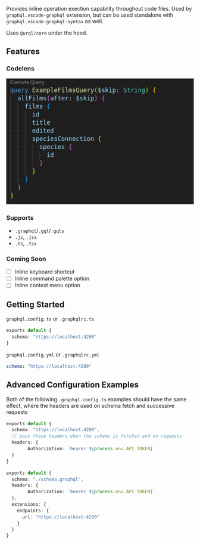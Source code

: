 Provides inline operation exection capability throughout code files. Used by `graphql.vscode-graphql` extension, but can be used standalone with `graphql.vscode-graphql-syntax` as well.

Uses `@urql/core` under the hood.

## Features

### Codelens

![Codelens Example, showing Execute Query over a query](assets/images/codelens.png)






### Supports

- `.graphql`/`.gql`/`.gqls`
- `.js`, `.jsx`
- `.ts`, `.tsx`




### Coming Soon
- [ ] Inline keyboard shortcut
- [ ] Inline command palette option
- [ ] Inline context menu option

## Getting Started

`graphql.config.ts` or `.graphqlrc.ts`

```ts
exports default {
  schema: "https://localhost:4200"
}
```

`graphql.config.yml` or `.graphqlrc.yml`

```yaml
schema: "https://localhost:4200"
```

## Advanced Configuration Examples


Both of the following 
`.graphql.config.ts` examples should have the same effect, where the headers are used on schema fetch and successive requests


```ts
exports default {
  schema: "https://localhost:4200",
  // pass these headers when the schema is fetched and on requests
  headers: {
        Authorization: `bearer ${process.env.API_TOKEN}`
  }
}
```

```ts
exports default {
  schema: "./schema.graphql",
  headers: {
        Authorization: `bearer ${process.env.API_TOKEN}`
  },
  extensions: {
    endpoints: {
      url: "https://localhost:4200"
    }
  }
}
```
